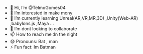 - 👋 Hi, I’m @TelmoGomes04
- 👀 I’m interested in make mony
- 🌱 I’m currently learning Unreal(AR,VR,MR,3D) ,Unity(Web-AR) ,babylons.js ,Maya ...
- 💞️ I’m dont looking to collaborate
- 📫 How to reach me :In the night
- 😄 Pronouns: Bat , man
- ⚡ Fun fact: Im Batman

<!---
TelmoGomes04/TelmoGomes04 is a ✨ special ✨ repository because its `README.md` (this file) appears on your GitHub profile.
You can click the Preview link to take a look at your changes.
--->
